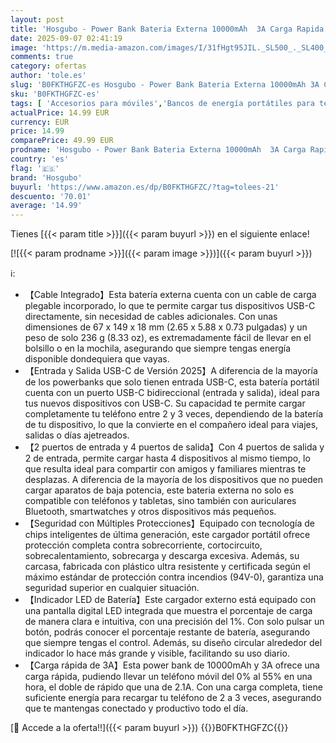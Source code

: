 ```yaml
---
layout: post
title: 'Hosgubo - Power Bank Bateria Externa 10000mAh  3A Carga Rapida Bateria Portatil USB-C in&out con 4 Salidas  Cargador Portatil con Cable Integrado para iPhone 11/15/12/13/14/16  xiaomi  Samsung  Tabletas y más'
date: 2025-09-07 02:41:19
image: 'https://m.media-amazon.com/images/I/31fHgt95JIL._SL500_._SL400_.jpg'
comments: true
category: ofertas
author: 'tole.es'
slug: 'B0FKTHGFZC-es Hosgubo - Power Bank Bateria Externa 10000mAh 3A Carga...'
sku: 'B0FKTHGFZC-es'
tags: [ 'Accesorios para móviles','Bancos de energía portátiles para teléfonos móviles','Cargadores para móviles','Comunicación móvil y accesorios','Electrónica','hosgubo','iphone','🇪🇸', ]
actualPrice: 14.99 EUR
currency: EUR
price: 14.99
comparePrice: 49.99 EUR
prodname: 'Hosgubo - Power Bank Bateria Externa 10000mAh  3A Carga Rapida Bateria Portatil USB-C in&out con 4 Salidas  Cargador Portatil con Cable Integrado para iPhone 11/15/12/13/14/16  xiaomi  Samsung  Tabletas y más'
country: 'es'
flag: '🇪🇸'
brand: 'Hosgubo'
buyurl: 'https://www.amazon.es/dp/B0FKTHGFZC/?tag=tolees-21'
descuento: '70.01'
average: '14.99'
---
```


Tienes [{{< param title >}}]({{< param buyurl >}}) en el siguiente enlace!

[![{{< param prodname >}}]({{< param image >}})]({{< param buyurl >}})

ℹ️:

- 【Cable Integrado】Esta batería externa cuenta con un cable de carga plegable incorporado, lo que te permite cargar tus dispositivos USB-C directamente, sin necesidad de cables adicionales. Con unas dimensiones de 67 x 149 x 18 mm (2.65 x 5.88 x 0.73 pulgadas) y un peso de solo 236 g (8.33 oz), es extremadamente fácil de llevar en el bolsillo o en la mochila, asegurando que siempre tengas energía disponible dondequiera que vayas.
- 【Entrada y Salida USB-C de Versión 2025】A diferencia de la mayoría de los powerbanks que solo tienen entrada USB-C, esta batería portátil cuenta con un puerto USB-C bidireccional (entrada y salida), ideal para tus nuevos dispositivos con USB-C. Su capacidad te permite cargar completamente tu teléfono entre 2 y 3 veces, dependiendo de la batería de tu dispositivo, lo que la convierte en el compañero ideal para viajes, salidas o días ajetreados.
- 【2 puertos de entrada y 4 puertos de salida】Con 4 puertos de salida y 2 de entrada, permite cargar hasta 4 dispositivos al mismo tiempo, lo que resulta ideal para compartir con amigos y familiares mientras te desplazas. A diferencia de la mayoría de los dispositivos que no pueden cargar aparatos de baja potencia, este bateria externa no solo es compatible con teléfonos y tabletas, sino también con auriculares Bluetooth, smartwatches y otros dispositivos más pequeños.
- 【Seguridad con Múltiples Protecciones】Equipado con tecnología de chips inteligentes de última generación, este cargador portátil ofrece protección completa contra sobrecorriente, cortocircuito, sobrecalentamiento, sobrecarga y descarga excesiva. Además, su carcasa, fabricada con plástico ultra resistente y certificada según el máximo estándar de protección contra incendios (94V-0), garantiza una seguridad superior en cualquier situación.
- 【Indicador LED de Batería】Este cargador externo está equipado con una pantalla digital LED integrada que muestra el porcentaje de carga de manera clara e intuitiva, con una precisión del 1%. Con solo pulsar un botón, podrás conocer el porcentaje restante de batería, asegurando que siempre tengas el control. Además, su diseño circular alrededor del indicador lo hace más grande y visible, facilitando su uso diario.
- 【Carga rápida de 3A】Esta power bank de 10000mAh y 3A ofrece una carga rápida, pudiendo llevar un teléfono móvil del 0% al 55% en una hora, el doble de rápido que una de 2.1A. Con una carga completa, tiene suficiente energía para recargar tu teléfono de 2 a 3 veces, asegurando que te mantengas conectado y productivo todo el día.

[🛒 Accede a la oferta!!]({{< param buyurl >}})
{{<world>}}B0FKTHGFZC{{</world>}}
